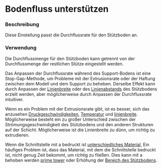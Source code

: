 Bodenfluss unterstützen
====
### **Beschreibung**
Diese Einstellung passt die Durchflussrate für den Stützboden an.

### **Verwendung**
Die Durchflussmenge für den Stützboden kann getrennt von der Durchflussmenge der restlichen Stütze eingestellt werden.

Das Anpassen der Durchflussrate während des Support-Bodens ist eine Stop-Gap-Methode, um Probleme mit der Extrusionsrate oder der Haftung zwischen dem Modell und dem Support zu beheben. Derselbe Effekt kann durch Anpassen der [Linienbreite](../resolution/support_bottom_line_width.md) oder des [Linienabstands](../support/support_bottom_line_distance.md) des Stützbodens erzielt werden, aber möglicherweise durch Anpassen der Durchflussrate intuitiver.

Wenn es ein Problem mit der Extrusionsrate gibt, ist es besser, sich das anzusehen [Druckgeschwindigkeiten](../speed/speed_support_bottom.md), [Temperatur](material_print_temperature.md) und [linienbreite](../resolution/support_bottom_line_width.md). Möglicherweise besteht ein zu großer Unterschied zwischen der Strömungsgeschwindigkeit des Stützbodens und den anderen Strukturen auf der Schicht. Möglicherweise ist die Linienbreite zu dünn, um richtig zu extrudieren. 

Wenn die Schnittstelle mit a bedruckt ist [unterschiedliches Material](../support/support_interface_extruder_nr.md), Ein häufiges Problem ist, dass das Material, mit dem die Schnittstelle bedruckt ist, nicht genug Zeit bekommt, um richtig zu fließen. Dies kann mit a behoben werden [prime tower](../dual/prime_tower_enable.md) oder Erhöhung der [Bereich des Stützbodens](../support/support_bottom_offset.md).


